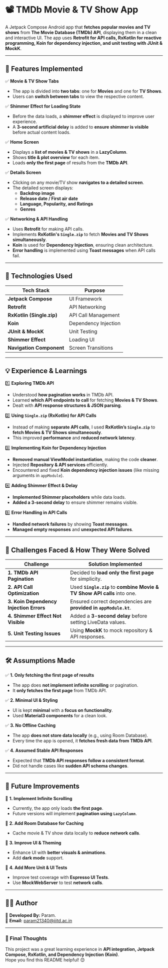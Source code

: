 # **📽️ TMDb Movie & TV Show App**  

A Jetpack Compose Android app that **fetches popular movies and TV shows** from **The Movie Database (TMDb) API**, displaying them in a clean and interactive UI. The app uses **Retrofit for API calls, RxKotlin for reactive programming, Koin for dependency injection, and unit testing with JUnit & MockK**.

---

## **📌 Features Implemented**  

✅ **Movie & TV Show Tabs**  
- The app is divided into **two tabs**: one for **Movies** and one for **TV Shows**.  
- Users can **switch between tabs** to view the respective content.  

✅ **Shimmer Effect for Loading State**  
- Before the data loads, a **shimmer effect** is displayed to improve user experience.  
- A **3-second artificial delay** is added to **ensure shimmer is visible** before actual content loads.  

✅ **Home Screen**  
- Displays a **list of movies & TV shows** in a **LazyColumn**.  
- Shows **title & plot overview** for each item.  
- Loads **only the first page** of results from the **TMDb API**.  

✅ **Details Screen**  
- Clicking on any movie/TV show **navigates to a detailed screen**.  
- The detailed screen displays:  
  - **Backdrop image**  
  - **Release date / First air date**  
  - **Language, Popularity, and Ratings**  
  - **Genres**  

✅ **Networking & API Handling**  
- Uses **Retrofit** for making API calls.  
- Implements **RxKotlin's `Single.zip`** to fetch **Movies and TV Shows simultaneously**.  
- **Koin** is used for **Dependency Injection**, ensuring clean architecture.  
- **Error handling** is implemented using **Toast messages** when API calls fail.  

---

## **🚀 Technologies Used**  

| **Tech Stack** | **Purpose** |
|---------------|------------|
| **Jetpack Compose** | UI Framework |
| **Retrofit** | API Networking |
| **RxKotlin (Single.zip)** | API Call Management |
| **Koin** | Dependency Injection |
| **JUnit & MockK** | Unit Testing |
| **Shimmer Effect** | Loading UI |
| **Navigation Component** | Screen Transitions |

---

## **💡 Experience & Learnings**  

1️⃣ **Exploring TMDb API**  
- Understood **how pagination works** in TMDb API.  
- Learned **which API endpoints to call** for fetching **Movies & TV Shows**.  
- Dealt with **API response structures & JSON parsing**.  

2️⃣ **Using `Single.zip` (RxKotlin) for API Calls**  
- Instead of making **separate API calls**, I used **RxKotlin’s `Single.zip`** to **fetch Movies & TV Shows simultaneously**.  
- This improved **performance** and **reduced network latency**.  

3️⃣ **Implementing Koin for Dependency Injection**  
- **Removed manual ViewModel instantiation**, making the code **cleaner**.  
- Injected **Repository & API services** efficiently.  
- Encountered and fixed **Koin dependency injection issues** (like missing arguments in `appModule`).  

4️⃣ **Adding Shimmer Effect & Delay**  
- **Implemented Shimmer placeholders** while data loads.  
- **Added a 3-second delay** to ensure shimmer remains visible.  

5️⃣ **Error Handling in API Calls**  
- **Handled network failures** by showing **Toast messages**.  
- **Managed empty responses** and **unexpected API failures**.  

---

## **🤯 Challenges Faced & How They Were Solved**  

| **Challenge** | **Solution Implemented** |
|--------------|--------------------------|
| **1. TMDb API Pagination** | Decided to **load only the first page** for simplicity. |
| **2. API Call Optimization** | Used **`Single.zip`** to **combine Movie & TV Show API calls** into one. |
| **3. Koin Dependency Injection Errors** | Ensured correct dependencies are **provided in `appModule.kt`**. |
| **4. Shimmer Effect Not Visible** | Added a **3-second delay** before setting LiveData values. |
| **5. Unit Testing Issues** | Using **MockK** to mock repository & API responses. |

---

## **🛠️ Assumptions Made**  

✅ **1. Only fetching the first page of results**  
- The app does **not implement infinite scrolling** or pagination.  
- It **only fetches the first page** from TMDb API.  

✅ **2. Minimal UI & Styling**  
- UI is kept **minimal** with a **focus on functionality**.  
- Used **Material3 components** for a clean look.  

✅ **3. No Offline Caching**  
- The app **does not store data locally** (e.g., using Room Database).  
- Every time the app is opened, it **fetches fresh data from TMDb API**.  

✅ **4. Assumed Stable API Responses**  
- Expected that **TMDb API responses follow a consistent format**.  
- Did not handle cases like **sudden API schema changes**.  

---

## **🔄 Future Improvements**  

🚀 **1. Implement Infinite Scrolling**  
- Currently, the app only loads **the first page**.  
- Future versions will implement **pagination using `LazyColumn`**.  

🚀 **2. Add Room Database for Caching**  
- Cache movie & TV show data locally to **reduce network calls**.  

🚀 **3. Improve UI & Theming**  
- Enhance UI with **better visuals & animations**.  
- Add **dark mode** support.  

🚀 **4. Add More Unit & UI Tests**  
- Improve test coverage with **Espresso UI Tests**.  
- Use **MockWebServer** to test **network calls**.  

---

## **👨‍💻 Author**  
📌 **Developed By:** Param.  
📌 **Email:** param21340@iiitd.ac.in  

---

### **🚀 Final Thoughts**
This project was a great learning experience in **API integration, Jetpack Compose, RxKotlin, and Dependency Injection (Koin)**.  
Hope you find this README helpful! 😊  

